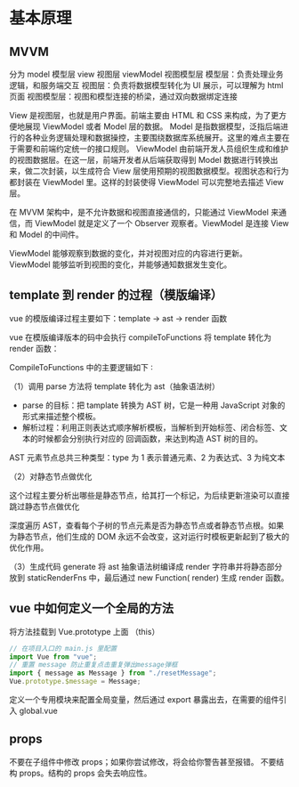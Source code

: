 # 基本原理

## MVVM

分为 model 模型层 view 视图层 viewModel 视图模型层
模型层：负责处理业务逻辑，和服务端交互
视图层：负责将数据模型转化为 UI 展示，可以理解为 html 页面
视图模型层：视图和模型连接的桥梁，通过双向数据绑定连接

View 是视图层，也就是用户界面。前端主要由 HTML 和 CSS 来构成，为了更方便地展现 ViewModel 或者 Model 层的数据。
Model 是指数据模型，泛指后端进行的各种业务逻辑处理和数据操控，主要围绕数据库系统展开。这里的难点主要在于需要和前端约定统一的接口规则。
ViewModel 由前端开发人员组织生成和维护的视图数据层。在这一层，前端开发者从后端获取得到 Model 数据进行转换出来，做二次封装，以生成符合 View 层使用预期的视图数据模型。视图状态和行为都封装在 ViewModel 里。这样的封装使得 ViewModel 可以完整地去描述 View 层。

在 MVVM 架构中，是不允许数据和视图直接通信的，只能通过 ViewModel 来通信，而 ViewModel 就是定义了一个 Observer 观察者。ViewModel 是连接 View 和 Model 的中间件。

ViewModel 能够观察到数据的变化，并对视图对应的内容进行更新。
ViewModel 能够监听到视图的变化，并能够通知数据发生变化。

## template 到 render 的过程（模版编译）

vue 的模版编译过程主要如下：template -> ast -> render 函数

vue 在模版编译版本的码中会执行 compileToFunctions 将 template 转化为 render 函数：

CompileToFunctions 中的主要逻辑如下 ∶

（1）调用 parse 方法将 template 转化为 ast（抽象语法树）

- parse 的目标：把 tamplate 转换为 AST 树，它是一种用 JavaScript 对象的形式来描述整个模板。
- 解析过程：利用正则表达式顺序解析模板，当解析到开始标签、闭合标签、文本的时候都会分别执行对应的 回调函数，来达到构造 AST 树的目的。

AST 元素节点总共三种类型：type 为 1 表示普通元素、2 为表达式、3 为纯文本

（2）对静态节点做优化

这个过程主要分析出哪些是静态节点，给其打一个标记，为后续更新渲染可以直接跳过静态节点做优化

深度遍历 AST，查看每个子树的节点元素是否为静态节点或者静态节点根。如果为静态节点，他们生成的 DOM 永远不会改变，这对运行时模板更新起到了极大的优化作用。

（3）生成代码
generate 将 ast 抽象语法树编译成 render 字符串并将静态部分放到 staticRenderFns 中，最后通过 new Function( render) 生成 render 函数。

## vue 中如何定义一个全局的方法

将方法挂载到 Vue.prototype 上面 （this）

```js
// 在项目入口的 main.js 里配置
import Vue from "vue";
// 重置 message 防止重复点击重复弹出message弹框
import { message as Message } from "./resetMessage";
Vue.prototype.$message = Message;
```

定义一个专用模块来配置全局变量，然后通过 export 暴露出去，在需要的组件引入 global.vue

## props

不要在子组件中修改 props；如果你尝试修改，将会给你警告甚至报错。
不要结构 props。结构的 props 会失去响应性。

